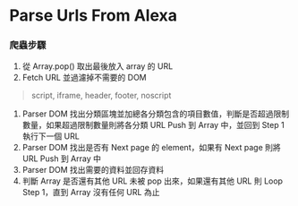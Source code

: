 # Parse Urls From Alexa

### 爬蟲步驟
1. 從 Array.pop() 取出最後放入 array 的 URL
2. Fetch URL 並過濾掉不需要的 DOM
  > script, iframe, header, footer, noscript

1. Parser DOM 找出分類區塊並加總各分類包含的項目數值，判斷是否超過限制數量，如果超過限制數量則將各分類 URL Push 到 Array 中，並回到 Step 1 執行下一個 URL
2. Parser DOM 找出是否有 Next page 的 element，如果有 Next page 則將 URL Push 到 Array 中
3. Parser DOM 找出需要的資料並回存資料
4. 判斷 Array 是否還有其他 URL 未被 pop 出來，如果還有其他 URL 則 Loop Step 1，直到 Array 沒有任何 URL 為止
